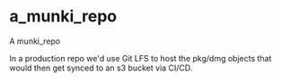 # a_munki_repo
A munki_repo

In a production repo we'd use Git LFS to host the pkg/dmg objects that would then get synced to an s3 bucket via CI/CD.
